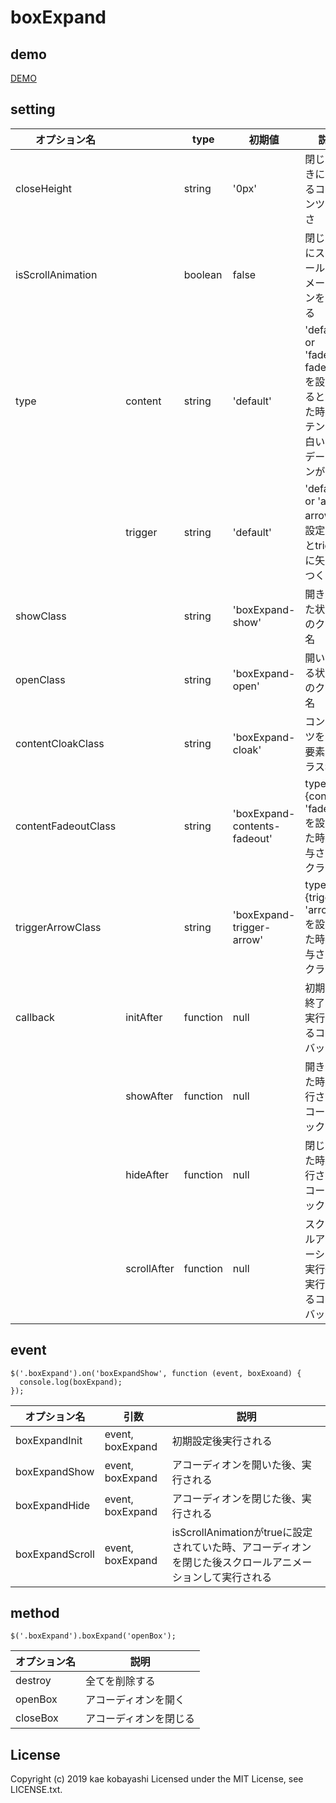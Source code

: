 # boxExpand

## demo
[DEMO](https://kaaaaeeee.github.io/boxExpand/)



## setting
|オプション名||type|初期値|説明|
|---|---|---|---|---|
|closeHeight||string|'0px'|閉じたときに見せるコンテンツの高さ|
|isScrollAnimation||boolean|false|閉じる時にスクロールアニメーションをつける|
|type|content|string|'default'|'default' or 'fadeout'<br>fadeoutを設定すると閉じた時コンテンツに白いグラデーションがつく|
||trigger|string|'default'|'default' or 'arrow'<br>arrowを設定するとtriggerに矢印がつく|
|showClass||string|'boxExpand-show'|開ききった状態時のクラス名|
|openClass||string|'boxExpand-open'|開いている状態時のクラス名|
|contentCloakClass||string|'boxExpand-cloak'|コンテンツを覆う要素のクラス名|
|contentFadeoutClass||string|'boxExpand-contents-fadeout'|type:{content: 'fadeout'}を設定した時に付与されるクラス名|
|triggerArrowClass||string|'boxExpand-trigger-arrow'|type:{trigger: 'arrow'}を設定した時に付与されるクラス名|
|callback|initAfter|function|null|初期設定終了時に実行されるコールバック|
||showAfter|function|null|開ききった時に実行されるコールバック|
||hideAfter|function|null|閉じきった時に実行されるコールバック|
||scrollAfter|function|null|スクロールアニメーション実行後に実行されるコールバック|

## event
```
$('.boxExpand').on('boxExpandShow', function (event, boxExoand) {
  console.log(boxExpand);
});
```
|オプション名|引数|説明|
|---|---|---|
|boxExpandInit|event, boxExpand|初期設定後実行される|
|boxExpandShow|event, boxExpand|アコーディオンを開いた後、実行される|
|boxExpandHide|event, boxExpand|アコーディオンを閉じた後、実行される|
|boxExpandScroll|event, boxExpand|isScrollAnimationがtrueに設定されていた時、アコーディオンを閉じた後スクロールアニメーションして実行される|

## method
```
$('.boxExpand').boxExpand('openBox');
```
|オプション名|説明|
|---|---|
|destroy|全てを削除する|
|openBox|アコーディオンを開く|
|closeBox|アコーディオンを閉じる|


## License
Copyright (c) 2019 kae kobayashi
 Licensed under the MIT License, see LICENSE.txt.
